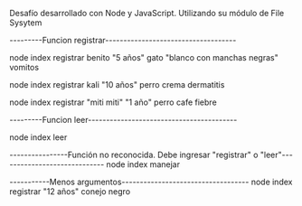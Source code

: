 Desafío desarrollado con Node y JavaScript. Utilizando su módulo de File Sysytem

---------Funcion registrar------------------------------------

node index registrar benito "5 años" gato "blanco con manchas negras" vomitos

node index registrar kali "10 años" perro crema dermatitis

node index registrar "miti miti" "1 año" perro cafe fiebre

---------Funcion leer-----------------------------------------

node index leer

----------------Función no reconocida. Debe ingresar "registrar" o "leer"-----------------------------
node index manejar

-----------Menos argumentos-----------------------------------
node index registrar "12 años" conejo negro
